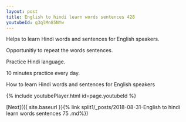 ```yaml
---
layout: post
title: English to hindi learn words sentences 428 
youtubeId: g3qlMn85NYw
---
```

 
 
Helps to learn Hindi words and sentences for English speakers.

Opportunitiy to repeat the words sentences. 

Practice Hindi language. 
 
10 minutes practice every day. 
 
How to learn Hindi words and sentences for English speakers 
 
{% include youtubePlayer.html id=page.youtubeId %}
 
 
[Next]({{ site.baseurl }}{% link  split1/_posts/2018-08-31-English to hindi learn words sentences 75 .md%})
 

